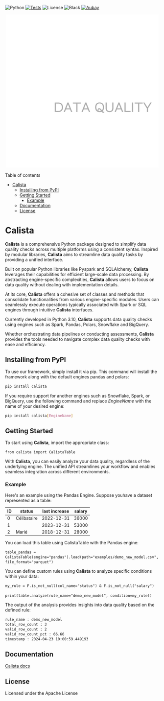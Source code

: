 ![Python](https://img.shields.io/badge/python-3.10-blue.svg)
[![Tests](https://github.com/Aubay-Data-AI/calista/actions/workflows/tests.yml/badge.svg)](https://github.com/Aubay-Data-AI/calista/actions)
![License](https://img.shields.io/badge/License-Apache-blue.svg)
![Black](https://img.shields.io/badge/code_style-Black-black.svg)
[![Aubay](https://img.shields.io/badge/aubay-8A2BE2)](https://data.aubay.com/)

<div style="text-align:center;">
    <img src="ressources/calista_logo.png" alt="Logo calista" />
</div>

Table of contents
- [Calista](#calista)
  - [Installing from PyPI](#installing-from-pypi)
  - [Getting Started](#getting-started)
    - [Example](#example)
  - [Documentation](#documentation)
  - [License](#license)


# Calista
__Calista__ is a comprehensive Python package designed to simplify data quality checks across multiple platforms using a consistent syntax. Inspired by modular libraries, __Calista__ aims to streamline data quality tasks by providing a unified interface.

Built on popular Python libraries like Pyspark and SQLAlchemy, __Calista__ leverages their capabilities for efficient large-scale data processing. By abstracting engine-specific complexities, __Calista__ allows users to focus on data quality without dealing with implementation details.

At its core, __Calista__ offers a cohesive set of classes and methods that consolidate functionalities from various engine-specific modules. Users can seamlessly execute operations typically associated with Spark or SQL engines through intuitive __Calista__ interfaces.

Currently developed in Python 3.10, __Calista__ supports data quality checks using engines such as Spark, Pandas, Polars, Snowflake and BigQuery.

Whether orchestrating data pipelines or conducting assessments, __Calista__ provides the tools needed to navigate complex data quality checks with ease and efficiency.

## Installing from PyPI

To use our framework, simply install it via pip. This command will install the framework along with the default engines pandas and polars:

```bash
pip install calista
```
If you require support for another engines such as Snowflake, Spark, or BigQuery, use the following command and replace _EngineName_ with the name of your desired engine:

```bash
pip install calista[EngineName]
```
## Getting Started

To start using __Calista__, import the appropriate class:

```
from calista import CalistaTable
```

With __Calista__, you can easily analyze your data quality, regardless of the underlying engine. The unified API streamlines your workflow and enables seamless integration across different environments.


### Example

Here's an example using the Pandas Engine. Suppose youhave a dataset represented as a table:

| ID        | status    |last increase | salary  |
|-----------|-----------|-----------|-----------|
| 0         |Célibataire|2022-12-31 | 36000     |
| 1         |           |2023-12-31 | 53000     |
| 2         | Marié     |2018-12-31 | 28000     |

You can load this table using CalistaTable with the Pandas engine:
```
table_pandas = CalistaTable(engine="pandas").load(path="examples/demo_new_model.csv", file_format="parquet")
```

You can define custom rules using __Calista__ to analyze specific conditions within your data:
```
my_rule = F.is_not_null(col_name="status") & F.is_not_null("salary")

print(table.analyze(rule_name="demo_new_model", condition=my_rule))
```

The output of the analysis provides insights into data quality based on the defined rule:
```
rule_name : demo_new_model
total_row_count : 3
valid_row_count : 2
valid_row_count_pct : 66.66
timestamp : 2024-04-23 10:00:59.449193
```
## Documentation
[Calista docs](https://calista.readthedocs.io/en/latest/)
## License
Licensed under the Apache License
